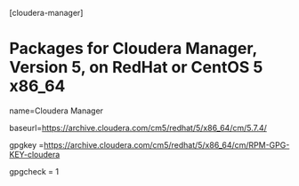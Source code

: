 [cloudera-manager]

# Packages for Cloudera Manager, Version 5, on RedHat or CentOS 5 x86_64

name=Cloudera Manager

baseurl=https://archive.cloudera.com/cm5/redhat/5/x86_64/cm/5.7.4/

gpgkey =https://archive.cloudera.com/cm5/redhat/5/x86_64/cm/RPM-GPG-KEY-cloudera 

gpgcheck = 1

